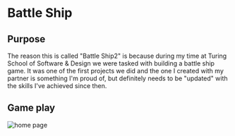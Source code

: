 # Battle Ship

## Purpose

The reason this is called "Battle Ship2" is because during my time at Turing School of Software & Design we were tasked with building a battle ship game. It was one of the first projects we did and the one I created with my partner is something I'm proud of, but definitely needs to be "updated" with the skills I've achieved since then.

## Game play

![home page](https://media.giphy.com/media/Ppx24BbHxKMe238xLx/giphy.gif)
